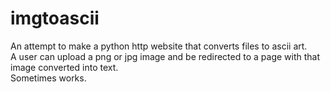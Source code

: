 # imgtoascii

An attempt to make a python http website that converts files to ascii art.\
A user can upload a png or jpg image and be redirected to a page with that image converted into text.\
Sometimes works.
